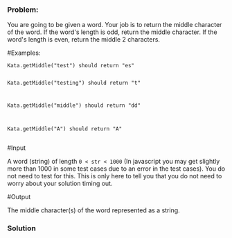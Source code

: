 ### Problem:
<p>You are going to be given a word. Your job is to return the middle character of the word. If the word&apos;s length is odd, return the middle character. If the word&apos;s length is even, return the middle 2 characters.</p>
<p>#Examples:</p>
<pre><code>Kata.getMiddle(&quot;test&quot;) should return &quot;es&quot;

Kata.getMiddle(&quot;testing&quot;) should return &quot;t&quot;

Kata.getMiddle(&quot;middle&quot;) should return &quot;dd&quot;

Kata.getMiddle(&quot;A&quot;) should return &quot;A&quot;
</code></pre><p>#Input</p>
<p>A word (string) of length <code>0 &lt; str &lt; 1000</code> (In javascript you may get slightly more than 1000 in some test cases due to an error in the test cases). You do not need to test for this. This is only here to tell you that you do not need to worry about your solution timing out.</p>
<p>#Output</p>
<p>The middle character(s) of the word represented as a string. </p>

### Solution
